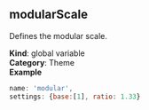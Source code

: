 <a name="modularScale"></a>

## modularScale
Defines the modular scale.

**Kind**: global variable  
**Category**: Theme  
**Example**  
```js
name: 'modular',
settings: {base:[1], ratio: 1.33}
```
